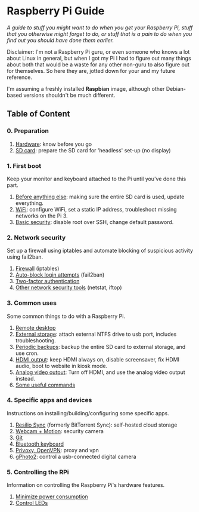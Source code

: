 Raspberry Pi Guide
===

*A guide to stuff you might want to do when you get your Raspberry Pi, stuff that you otherwise might forget to do, or stuff that is a pain to do when you find out you should have done them earlier.*

Disclaimer: I'm not a Raspberry Pi guru, or even someone who knows a lot about Linux in general, but when I got my Pi I had to figure out many things about both that would be a waste for any other non-guru to also figure out for themselves. So here they are, jotted down for your and my future reference.

I'm assuming a freshly installed **Raspbian** image, although other Debian-based versions shouldn't be much different.


## Table of Content

### 0. Preparation

1. [Hardware][0.1]: know before you go
2. [SD card][0.2]: prepare the SD card for 'headless' set-up (no display)

[0.1]: ./0.1-hardware.md
[0.2]: ./0.2-sd-card.md

### 1. First boot

Keep your monitor and keyboard attached to the Pi until you've done this part.

1. [Before anything else][1.1]: making sure the entire SD card is used, update everything.
2. [WiFi][1.2]: configure WiFi, set a static IP address, troubleshoot missing networks on the Pi 3.
3. [Basic security][1.3]: disable root over SSH, change default password.

[1.1]: ./1.1-before-anything-else.md
[1.2]: ./1.2-wifi.md
[1.3]: ./1.3-ssh.md

### 2. Network security

Set up a firewall using iptables and automate blocking of suspicious activity using fail2ban.

1. [Firewall][2.1] (iptables)
2. [Auto-block login attempts][2.2] (fail2ban)
3. [Two-factor authentication][2.3]
4. [Other network security tools][2.4] (netstat, iftop)

[2.1]: ./2.1-iptables.md
[2.2]: ./2.2-fail2ban.md
[2.3]: ./2.3-two-factor-authentication.md
[2.4]: ./2.4-security-tools.md


### 3. Common uses

Some common things to do with a Raspberry Pi.

1. [Remote desktop][3.1]
2. [External storage][3.2]: attach external NTFS drive to usb port, includes troubleshooting.
3. [Periodic backups][3.3]: backup the entire SD card to external storage, and use cron.
4. [HDMI output][3.4]: keep HDMI always on, disable screensaver, fix HDMI audio, boot to website in kiosk mode.
5. [Analog video output][3.5]: Turn off HDMI, and use the analog video output instead.
6. [Some useful commands][3.6]
 
[3.1]: ./3.1-remote-desktop.md
[3.2]: ./3.2-external-storage.md
[3.3]: ./3.3-periodic-backups.md
[3.4]: ./3.4-HDMI-output.md
[3.5]: ./3.5-analog-video-output.md
[3.6]: ./3.6-some-useful-commands.md

### 4. Specific apps and devices

Instructions on installing/building/configuring some specific apps.

1. [Resilio Sync][4.1] (formerly BitTorrent Sync): self-hosted cloud storage
2. [Webcam + Motion][4.2]: security camera
3. [Git][4.3]
4. [Bluetooth keyboard][4.4]
5. [Privoxy, OpenVPN][4.5]: proxy and vpn
6. [gPhoto2][4.6]: control a usb-connected digital camera

[4.1]: ./4.1-resilio-sync.md
[4.2]: ./4.2-motion.md
[4.3]: ./4.3-git.md
[4.4]: ./4.4-bluetooth-keyboard.md
[4.5]: ./4.5-proxy-vpn.md
[4.6]: ./4.6-gphoto2.md

### 5. Controlling the RPi

Information on controlling the Raspberry Pi's hardware features.

1. [Minimize power consumption][5.1]
2. [Control LEDs][5.2]

[5.1]: ./5.1-power-consumption.md
[5.2]: ./5.2-leds.md
